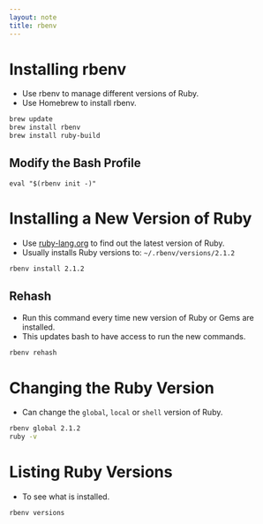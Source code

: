 ```yaml
---
layout: note
title: rbenv
---
```


# Installing rbenv
- Use rbenv to manage different versions of Ruby.
- Use Homebrew to install rbenv.

```bash
brew update
brew install rbenv
brew install ruby-build
```

## Modify the Bash Profile

```
eval "$(rbenv init -)"
```


# Installing a New Version of Ruby
- Use [ruby-lang.org](https://www.ruby-lang.org/en/) to find out the latest version of Ruby.
- Usually installs Ruby versions to: `~/.rbenv/versions/2.1.2`

```bash
rbenv install 2.1.2
```


## Rehash
- Run this command every time new version of Ruby or Gems are installed.
- This updates bash to have access to run the new commands.

```bash
rbenv rehash
```

# Changing the Ruby Version
- Can change the `global`, `local` or `shell` version of Ruby.

```bash
rbenv global 2.1.2
ruby -v
```


# Listing Ruby Versions
- To see what is installed.

```bash
rbenv versions
```